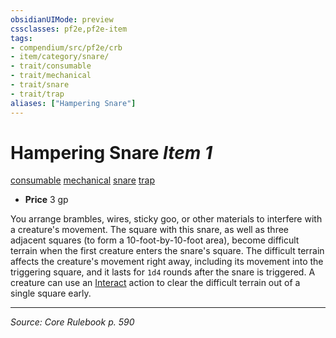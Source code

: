 ```yaml
---
obsidianUIMode: preview
cssclasses: pf2e,pf2e-item
tags:
- compendium/src/pf2e/crb
- item/category/snare/
- trait/consumable
- trait/mechanical
- trait/snare
- trait/trap
aliases: ["Hampering Snare"]
---
```

# Hampering Snare *Item 1*  
[consumable](rules/traits/consumable.md "Consumable Item Trait")  [mechanical](rules/traits/mechanical.md "Mechanical Hazard Trait")  [snare](rules/traits/snare.md "Snare Item Trait")  [trap](rules/traits/trap.md "Trap Hazard Trait")  

- **Price** 3 gp

You arrange brambles, wires, sticky goo, or other materials to interfere with a creature's movement. The square with this snare, as well as three adjacent squares (to form a 10-foot-by-10-foot area), become difficult terrain when the first creature enters the snare's square. The difficult terrain affects the creature's movement right away, including its movement into the triggering square, and it lasts for `1d4` rounds after the snare is triggered. A creature can use an [Interact](rules/actions/interact.md) action to clear the difficult terrain out of a single square early.


---
*Source: Core Rulebook p. 590*